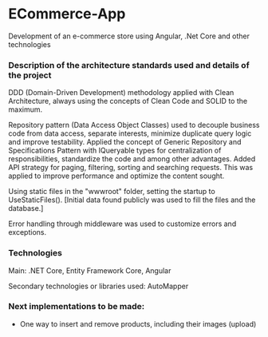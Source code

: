 # ECommerce-App
Development of an e-commerce store using Angular, .Net Core and other technologies

### Description of the architecture standards used and details of the project

DDD (Domain-Driven Development) methodology applied with Clean Architecture, always using the concepts of Clean Code and SOLID to the maximum. 

Repository pattern (Data Access Object Classes) used to decouple business code from data access, separate interests, minimize duplicate query logic and improve testability. Applied the concept of Generic Repository and Specifications Pattern with IQueryable<T> types for centralization of responsibilities, standardize the code and among other advantages. Added API strategy for paging, filtering, sorting and searching requests. This was applied to improve performance and optimize the content sought.

Using static files in the "wwwroot" folder, setting the startup to UseStaticFiles(). [Initial data found publicly was used to fill the files and the database.]

Error handling through middleware was used to customize errors and exceptions.

### Technologies

Main: .NET Core, Entity Framework Core, Angular

Secondary technologies or libraries used: AutoMapper

### Next implementations to be made:

- One way to insert and remove products, including their images (upload)

